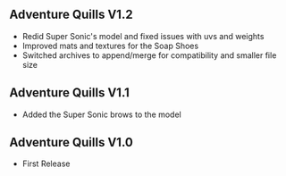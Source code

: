 ## Adventure Quills V1.2
- Redid Super Sonic's model and fixed issues with uvs and weights
- Improved mats and textures for the Soap Shoes
- Switched archives to append/merge for compatibility and smaller file size

## Adventure Quills V1.1
- Added the Super Sonic brows to the model

## Adventure Quills V1.0
- First Release
